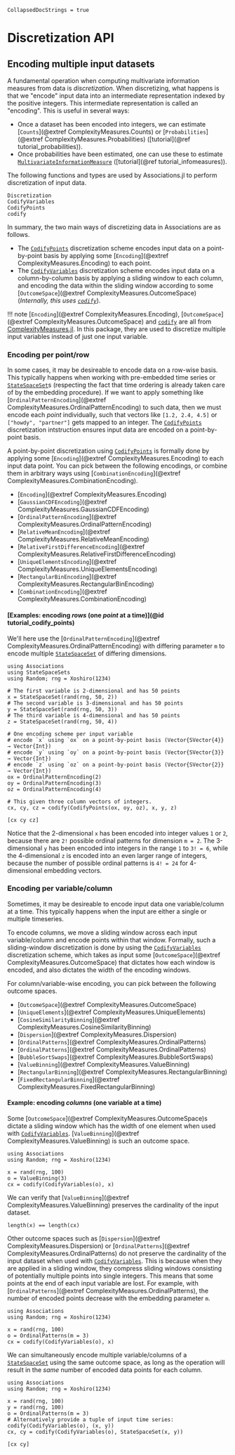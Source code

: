 ```@meta
CollapsedDocStrings = true
```

# Discretization API

## Encoding multiple input datasets

A fundamental operation when computing multivariate information measures from data is *discretization*. 
When discretizing, what happens is that we "encode" input data into an intermediate representation indexed by the positive integers. This intermediate representation is called an "encoding". This is useful in several ways:

- Once a dataset has been encoded into integers, we can estimate [`Counts`](@extref ComplexityMeasures.Counts) or [`Probabilities`](@extref ComplexityMeasures.Probabilities) ([tutorial](@ref tutorial_probabilities)).
- Once probabilities have been estimated, one can use these to estimate [`MultivariateInformationMeasure`](@ref) ([tutorial](@ref tutorial_infomeasures)).

 The following functions and types are used by Associations.jl to perform discretization of input data.

```@docs
Discretization
CodifyVariables
CodifyPoints
codify
```

In summary, the two main ways of discretizing data in Associations are as follows.

- The [`CodifyPoints`](@ref) discretization scheme encodes input data on a point-by-point 
    basis by applying some [`Encoding`](@extref ComplexityMeasures.Encoding) to each point.
- The [`CodifyVariables`](@ref) discretization scheme encodes input data on a column-by-column
    basis by applying a sliding window to each column, and encoding the data within the sliding window according to some [`OutcomeSpace`](@extref ComplexityMeasures.OutcomeSpace) (*Internally, this uses [`codify`](@ref)*).

!!! note 
    [`Encoding`](@extref ComplexityMeasures.Encoding), [`OutcomeSpace`](@extref ComplexityMeasures.OutcomeSpace) and [`codify`](@ref) are all from
    [ComplexityMeasures.jl](https://github.com/JuliaDynamics/ComplexityMeasures.jl).
    In this package, they are used to discretize multiple input variables instead of just one input
    variable.


### Encoding per point/row

In some cases, it may be desireable to encode data on a row-wise basis. This 
typically happens when working with pre-embedded time series or [`StateSpaceSet`](@ref)s 
(respecting the fact that time ordering is already taken care of by the 
embedding procedure). 
If we want to apply something like [`OrdinalPatternEncoding`](@extref ComplexityMeasures.OrdinalPatternEncoding) to such data, then 
we must encode each *point* individually, such that vectors like `[1.2, 2.4, 4.5]` or 
`["howdy", "partner"]` gets mapped to an integer. The [`CodifyPoints`](@ref) discretization 
intstruction ensures input data are encoded on a point-by-point basis.

A point-by-point discretization using [`CodifyPoints`](@ref) is formally done by applying some [`Encoding`](@extref ComplexityMeasures.Encoding) to each input data point. You can pick between the following encodings, or combine 
them in arbitrary ways using [`CombinationEncoding`](@extref ComplexityMeasures.CombinationEncoding).

- [`Encoding`](@extref ComplexityMeasures.Encoding)
- [`GaussianCDFEncoding`](@extref ComplexityMeasures.GaussianCDFEncoding)
- [`OrdinalPatternEncoding`](@extref ComplexityMeasures.OrdinalPatternEncoding)
- [`RelativeMeanEncoding`](@extref ComplexityMeasures.RelativeMeanEncoding)
- [`RelativeFirstDifferenceEncoding`](@extref ComplexityMeasures.RelativeFirstDifferenceEncoding)
- [`UniqueElementsEncoding`](@extref ComplexityMeasures.UniqueElementsEncoding)
- [`RectangularBinEncoding`](@extref ComplexityMeasures.RectangularBinEncoding)
- [`CombinationEncoding`](@extref ComplexityMeasures.CombinationEncoding)

#### [Examples: encoding *rows* (one *point* at a time)](@id tutorial_codify_points)

We'll here use the [`OrdinalPatternEncoding`](@extref ComplexityMeasures.OrdinalPatternEncoding) with differing parameter `m` to encode 
multiple [`StateSpaceSet`](@ref) of differing dimensions.

```@example example_encode_points
using Associations
using StateSpaceSets
using Random; rng = Xoshiro(1234)

# The first variable is 2-dimensional and has 50 points
x = StateSpaceSet(rand(rng, 50, 2))
# The second variable is 3-dimensional and has 50 points
y = StateSpaceSet(rand(rng, 50, 3))
# The third variable is 4-dimensional and has 50 points
z = StateSpaceSet(rand(rng, 50, 4))

# One encoding scheme per input variable
# encode `x` using `ox` on a point-by-point basis (Vector{SVector{4}} → Vector{Int})
# encode `y` using `oy` on a point-by-point basis (Vector{SVector{3}} → Vector{Int})
# encode `z` using `oz` on a point-by-point basis (Vector{SVector{2}} → Vector{Int})
ox = OrdinalPatternEncoding(2)
oy = OrdinalPatternEncoding(3)
oz = OrdinalPatternEncoding(4)

# This given three column vectors of integers.
cx, cy, cz = codify(CodifyPoints(ox, oy, oz), x, y, z)

[cx cy cz]
```

Notice that the 2-dimensional `x` has been encoded into integer values `1` or `2`, because
there are `2!` possible ordinal patterns for dimension `m = 2`. The 3-dimensional `y` has 
been encoded into integers in the range `1` to `3! = 6`, while the 4-dimensional `z` is 
encoded into an even larger range of integers, because the number of possible ordinal patterns
is `4! = 24` for 4-dimensional embedding vectors.

### Encoding per variable/column

Sometimes, it may be desireable to encode input data one variable/column at a time.
This typically happens when the input are either a single or multiple timeseries.

To encode columns, we move a sliding window across each input variable/column and 
encode points within that window. Formally, such a sliding-window discretization 
is done by using the [`CodifyVariables`](@ref) discretization scheme, which takes
as input some [`OutcomeSpace`](@extref ComplexityMeasures.OutcomeSpace) that dictates how each window is encoded, and 
also dictates the width of the encoding windows. 

For column/variable-wise encoding, you can pick between the following outcome spaces.
- [`OutcomeSpace`](@extref ComplexityMeasures.OutcomeSpace)
- [`UniqueElements`](@extref ComplexityMeasures.UniqueElements)
- [`CosineSimilarityBinning`](@extref ComplexityMeasures.CosineSimilarityBinning)
- [`Dispersion`](@extref ComplexityMeasures.Dispersion)
- [`OrdinalPatterns`](@extref ComplexityMeasures.OrdinalPatterns)
- [`OrdinalPatterns`](@extref ComplexityMeasures.OrdinalPatterns)
- [`BubbleSortSwaps`](@extref ComplexityMeasures.BubbleSortSwaps)
- [`ValueBinning`](@extref ComplexityMeasures.ValueBinning)
- [`RectangularBinning`](@extref ComplexityMeasures.RectangularBinning)
- [`FixedRectangularBinning`](@extref ComplexityMeasures.FixedRectangularBinning)


#### Example: encoding *columns* (one variable at a time)

Some [`OutcomeSpace`](@extref ComplexityMeasures.OutcomeSpace)s dictate a sliding window which has the width of one element
when used with [`CodifyVariables`](@ref). [`ValueBinning`](@extref ComplexityMeasures.ValueBinning) is such an outcome space.

```@example example_encode_vars
using Associations
using Random; rng = Xoshiro(1234)

x = rand(rng, 100)
o = ValueBinning(3)
cx = codify(CodifyVariables(o), x)
```

We can verify that [`ValueBinning`](@extref ComplexityMeasures.ValueBinning) preserves the cardinality of the input dataset.

```@example example_encode_vars
length(x) == length(cx)
```

Other outcome spaces such as [`Dispersion`](@extref ComplexityMeasures.Dispersion) or [`OrdinalPatterns`](@extref ComplexityMeasures.OrdinalPatterns) do not 
preserve the cardinality of the input dataset when used with [`CodifyVariables`](@ref). This is 
because when they are applied in a sliding window, they compress sliding windows consisting of 
potentially multiple points into single integers. This means that some points at the 
end of each input variable are lost. For example, with [`OrdinalPatterns`](@extref ComplexityMeasures.OrdinalPatterns), the number 
of encoded points decrease with the embedding parameter `m`.

```@example example_encode_vars
using Associations
using Random; rng = Xoshiro(1234)

x = rand(rng, 100)
o = OrdinalPatterns(m = 3)
cx = codify(CodifyVariables(o), x)
```

We can simultaneously encode multiple variable/columns of a [`StateSpaceSet`](@ref) using 
the same outcome space, as long as the operation will result in the *same* number of encoded 
data points for each column.

```@example example_encode_vars
using Associations
using Random; rng = Xoshiro(1234)

x = rand(rng, 100)
y = rand(rng, 100)
o = OrdinalPatterns(m = 3)
# Alternatively provide a tuple of input time series: codify(CodifyVariables(o), (x, y))
cx, cy = codify(CodifyVariables(o), StateSpaceSet(x, y)) 

[cx cy]
```

